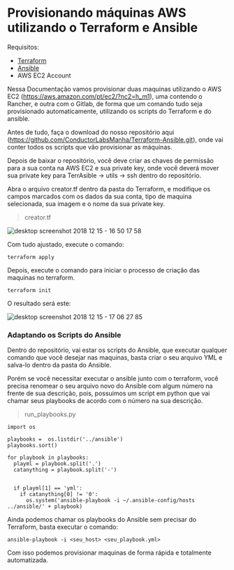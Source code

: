 # Provisionando máquinas AWS utilizando o Terraform e Ansible

Requisitos:
- [Terraform](https://learn.hashicorp.com/terraform/getting-started/install)
- [Ansible](https://docs.ansible.com/ansible/latest/installation_guide/intro_installation.html)
- AWS EC2 Account

Nessa Documentação vamos provisionar duas maquinas utilizando o AWS EC2 (https://aws.amazon.com/pt/ec2/?nc2=h_m1), uma contendo o Rancher, e outra com o Gitlab, de forma que um comando tudo seja provisionado automaticamente, utilizando os scripts do Terraform e do ansible.

Antes de tudo, faça o download do nosso repositório aqui (https://github.com/ConductorLabsManha/Terraform-Ansible.git), onde vai conter todos os scripts que vão provisionar as máquinas.

Depois de baixar o repositório, você deve criar as chaves de permissão para a sua conta na AWS EC2 e sua private key, onde você deverá mover sua private key para TerrAsible -> utils -> ssh dentro do repositório.

Abra o arquivo creator.tf dentro da pasta do Terraform, e modifique os campos marcados com os dados da sua conta, tipo de maquina selecionada, sua imagem e o nome da sua private key.

>creator.tf

![desktop screenshot 2018 12 15 - 16 50 17 58](https://user-images.githubusercontent.com/45598049/50046911-46832f00-008a-11e9-9696-98517828711a.png)

Com tudo ajustado, execute o comando:
   
    terraform apply
 
Depois, execute o comando para iniciar o processo de criação das maquinas no terraform.

    terraform init
    
O resultado será este:

![desktop screenshot 2018 12 15 - 17 06 27 85](https://user-images.githubusercontent.com/45598049/50046997-fad18500-008b-11e9-9b9f-4c09012abab5.png)

### Adaptando os Scripts do Ansible

Dentro do repositório, vai estar os scripts do Ansible, que executar qualquer comando que você desejar nas maquinas, basta criar o seu arquivo YML e salva-lo dentro da pasta do Ansible.

Porém se você necessitar executar o ansible junto com o terraform, você precisa renomear o seu arquivo novo do Ansible com algum número na frente de sua descrição, pois, possuimos um script em python que vai chamar seus playbooks de acordo com o número na sua descrição.
>run_playbooks.py

```
import os

playbooks =  os.listdir('../ansible')
playbooks.sort()

for playbook in playbooks:
  playml = playbook.split('.')
  catanything = playbook.split('-')
  
  
  if playml[1] == 'yml':
    if catanything[0] != '0':
      os.system('ansible-playbook -i ~/.ansible-config/hosts ../ansible/' + playbook)
```
Ainda podemos chamar os playbooks do Ansible sem precisar do Terraform, basta executar o comando:

    ansible-playbook -i <seu_host> <seu_playbook.yml>

Com isso podemos provisionar maquinas de forma rápida e totalmente automatizada.
